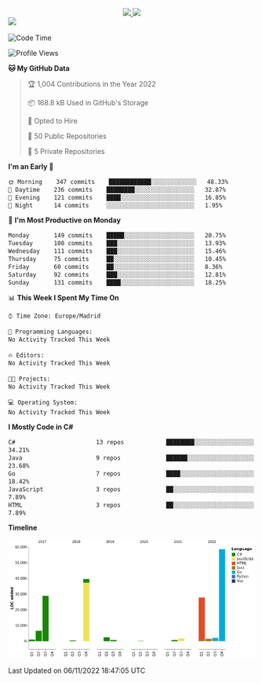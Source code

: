 <div align="center">
  <a href="https://github.com/arielsrv">
    <img height="180em" src="https://github-readme-stats.vercel.app/api?username=arielsrv&show_icons=true&theme=radical&include_all_commits=true&count_private=true"/>
    <img height="180em" src="https://github-readme-stats.vercel.app/api/top-langs/?username=arielsrv&layout=compact&langs_count=7&theme=radical"/>
</div>

<div>
  <a href="https://www.linkedin.com/in/arielpineiro/" target="_blank"><img src="https://img.shields.io/badge/-LinkedIn-%230077B5?style=for-the-badge&logo=linkedin&logoColor=white" target="_blank"></a>
</div>

<!--START_SECTION:waka-->
![Code Time](http://img.shields.io/badge/Code%20Time-0%20secs-blue)

![Profile Views](http://img.shields.io/badge/Profile%20Views-6-blue)

**🐱 My GitHub Data** 

> 🏆 1,004 Contributions in the Year 2022
 > 
> 📦 168.8 kB Used in GitHub's Storage 
 > 
> 💼 Opted to Hire
 > 
> 📜 50 Public Repositories 
 > 
> 🔑 5 Private Repositories  
 > 
**I'm an Early 🐤** 

```text
🌞 Morning    347 commits    ████████████░░░░░░░░░░░░░   48.33% 
🌆 Daytime    236 commits    ████████░░░░░░░░░░░░░░░░░   32.87% 
🌃 Evening    121 commits    ████░░░░░░░░░░░░░░░░░░░░░   16.85% 
🌙 Night      14 commits     ░░░░░░░░░░░░░░░░░░░░░░░░░   1.95%

```
📅 **I'm Most Productive on Monday** 

```text
Monday       149 commits    █████░░░░░░░░░░░░░░░░░░░░   20.75% 
Tuesday      100 commits    ███░░░░░░░░░░░░░░░░░░░░░░   13.93% 
Wednesday    111 commits    ███░░░░░░░░░░░░░░░░░░░░░░   15.46% 
Thursday     75 commits     ██░░░░░░░░░░░░░░░░░░░░░░░   10.45% 
Friday       60 commits     ██░░░░░░░░░░░░░░░░░░░░░░░   8.36% 
Saturday     92 commits     ███░░░░░░░░░░░░░░░░░░░░░░   12.81% 
Sunday       131 commits    ████░░░░░░░░░░░░░░░░░░░░░   18.25%

```


📊 **This Week I Spent My Time On** 

```text
⌚︎ Time Zone: Europe/Madrid

💬 Programming Languages: 
No Activity Tracked This Week

🔥 Editors: 
No Activity Tracked This Week

🐱‍💻 Projects: 
No Activity Tracked This Week

💻 Operating System: 
No Activity Tracked This Week

```

**I Mostly Code in C#** 

```text
C#                       13 repos            ████████░░░░░░░░░░░░░░░░░   34.21% 
Java                     9 repos             ██████░░░░░░░░░░░░░░░░░░░   23.68% 
Go                       7 repos             ████░░░░░░░░░░░░░░░░░░░░░   18.42% 
JavaScript               3 repos             ██░░░░░░░░░░░░░░░░░░░░░░░   7.89% 
HTML                     3 repos             ██░░░░░░░░░░░░░░░░░░░░░░░   7.89%

```


**Timeline**

![Chart not found](https://raw.githubusercontent.com/arielsrv/arielsrv/main/charts/bar_graph.png) 


 Last Updated on 06/11/2022 18:47:05 UTC
<!--END_SECTION:waka-->
